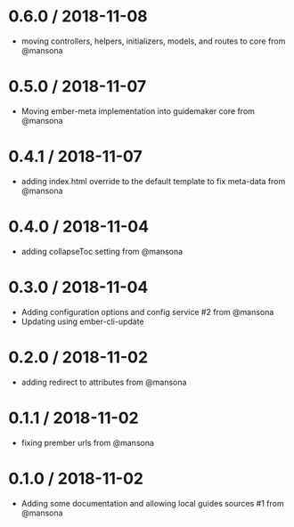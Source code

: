 
0.6.0 / 2018-11-08
==================

  * moving controllers, helpers, initializers, models, and routes to core from @mansona

0.5.0 / 2018-11-07
==================

  * Moving ember-meta implementation into guidemaker core from @mansona

0.4.1 / 2018-11-07
==================

  * adding index.html override to the default template to fix meta-data from @mansona

0.4.0 / 2018-11-04
==================

  * adding collapseToc setting from @mansona

0.3.0 / 2018-11-04
==================

  * Adding configuration options and config service #2 from @mansona
  * Updating using ember-cli-update

0.2.0 / 2018-11-02
==================

  * adding redirect to attributes from @mansona

0.1.1 / 2018-11-02
==================

  * fixing prember urls from @mansona

0.1.0 / 2018-11-02
==================

  * Adding some documentation and allowing local guides sources #1 from @mansona
